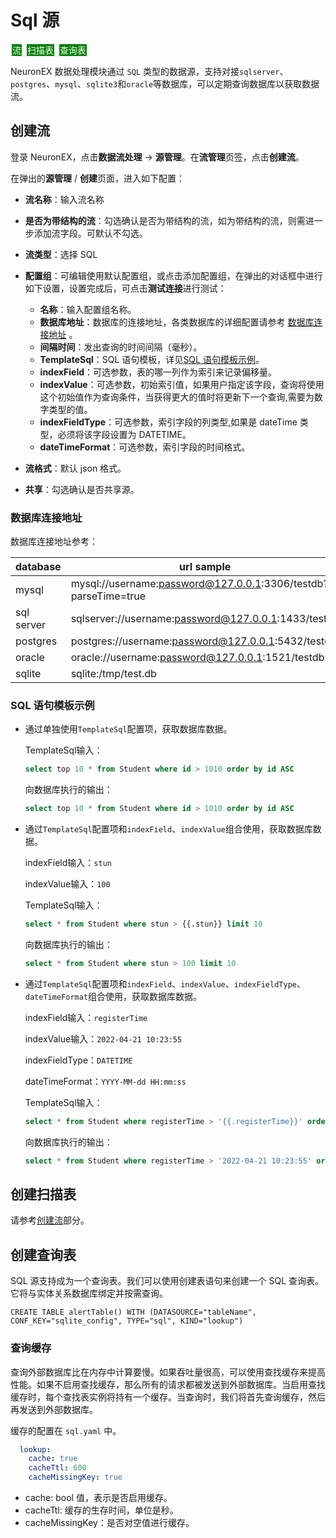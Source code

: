 # Sql 源

<span style="background:green;color:white;padding:1px;margin:2px">流</span>
<span style="background:green;color:white;padding:1px;margin:2px">扫描表</span>
<span style="background:green;color:white;padding:1px;margin:2px">查询表</span>

NeuronEX 数据处理模块通过 `SQL` 类型的数据源，支持对接`sqlserver`、`postgres`、`mysql`、`sqlite3`和`oracle`等数据库，可以定期查询数据库以获取数据流。

## 创建流

登录 NeuronEX，点击**数据流处理** -> **源管理**。在**流管理**页签，点击**创建流**。

在弹出的**源管理** / **创建**页面，进入如下配置：

- **流名称**：输入流名称
- **是否为带结构的流**：勾选确认是否为带结构的流，如为带结构的流，则需进一步添加流字段。可默认不勾选。
- **流类型**：选择 SQL
- **配置组**：可编辑使用默认配置组，或点击添加配置组，在弹出的对话框中进行如下设置，设置完成后，可点击**测试连接**进行测试：

  - **名称**：输入配置组名称。
  - **数据库地址**：数据库的连接地址，各类数据库的详细配置请参考 [数据库连接地址](#数据库连接地址) 。
  - **间隔时间**：发出查询的时间间隔（毫秒）。
  - **TemplateSql**：SQL 语句模板，详见[SQL 语句模板示例](#sql-语句模板示例)。
  - **indexField**：可选参数，表的哪一列作为索引来记录偏移量。
  - **indexValue**：可选参数，初始索引值，如果用户指定该字段，查询将使用这个初始值作为查询条件，当获得更大的值时将更新下一个查询,需要为数字类型的值。 
  - **indexFieldType**：可选参数，索引字段的列类型,如果是 dateTime 类型，必须将该字段设置为 DATETIME。
  - **dateTimeFormat**：可选参数，索引字段的时间格式。
- **流格式**：默认 json 格式。
- **共享**：勾选确认是否共享源。

### 数据库连接地址

数据库连接地址参考：

| database   | url sample                                            |
| ---------- | ----------------------------------------------------- |
| mysql      | mysql://username:password@127.0.0.1:3306/testdb?parseTime=true |
| sql server | sqlserver://username:password@127.0.0.1:1433/testdb  |
| postgres   | postgres://username:password@127.0.0.1:5432/testdb             |
| oracle     | oracle://username:password@127.0.0.1:1521/testdb               |
| sqlite     | sqlite:/tmp/test.db                             |

### SQL 语句模板示例

- 通过单独使用`TemplateSql`配置项，获取数据库数据。
  
  TemplateSql输入：
  ```sql
  select top 10 * from Student where id > 1010 order by id ASC
  ```
  向数据库执行的输出：
  ```sql
  select top 10 * from Student where id > 1010 order by id ASC
  ```

- 通过`TemplateSql`配置项和`indexField`、`indexValue`组合使用，获取数据库数据。

  indexField输入：`stun`
  
  indexValue输入：`100`

  TemplateSql输入：
  ```sql
  select * from Student where stun > {{.stun}} limit 10
  ```
  向数据库执行的输出：
  ```sql
  select * from Student where stun > 100 limit 10
  ```
- 通过`TemplateSql`配置项和`indexField`、`indexValue`、`indexFieldType`、`dateTimeFormat`组合使用，获取数据库数据。

  indexField输入：`registerTime`
  
  indexValue输入：`2022-04-21 10:23:55`

  indexFieldType：`DATETIME`

  dateTimeFormat：`YYYY-MM-dd HH:mm:ss`

  TemplateSql输入：
  ```sql
  select * from Student where registerTime > '{{.registerTime}}' order by registerTime ASC limit 10
  ```
  向数据库执行的输出：
  ```sql
  select * from Student where registerTime > '2022-04-21 10:23:55' order by registerTime ASC limit 10
  ```

## 创建扫描表

请参考[创建流](#创建流)部分。

## 创建查询表

SQL 源支持成为一个查询表。我们可以使用创建表语句来创建一个 SQL 查询表。它将与实体关系数据库绑定并按需查询。

```text
CREATE TABLE alertTable() WITH (DATASOURCE="tableName", CONF_KEY="sqlite_config", TYPE="sql", KIND="lookup")
```

### 查询缓存

查询外部数据库比在内存中计算要慢。如果吞吐量很高，可以使用查找缓存来提高性能。如果不启用查找缓存，那么所有的请求都被发送到外部数据库。当启用查找缓存时，每个查找表实例将持有一个缓存。当查询时，我们将首先查询缓存，然后再发送到外部数据库。

缓存的配置在 `sql.yaml` 中。

```yaml
  lookup:
    cache: true
    cacheTtl: 600
    cacheMissingKey: true
```

* cache: bool 值，表示是否启用缓存。
* cacheTtl: 缓存的生存时间，单位是秒。
* cacheMissingKey：是否对空值进行缓存。

